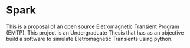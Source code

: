 # Spark

This is a proposal of an open source Eletromagnetic Transient Program (EMTP). This project is an Undergraduate Thesis that has as an objective build a software to simulate Eletromagnetic Transients using python.